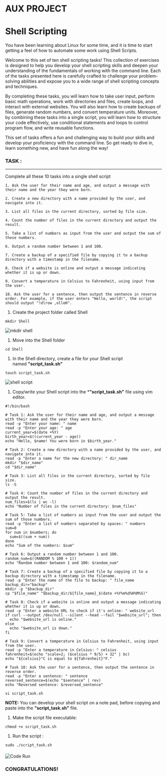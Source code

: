 # AUX PROJECT

  

# Shell Scripting

You have been learning about Linux for some time, and it is time to start getting a feel of how to automate some work using Shell Scripts.

Welcome to this set of ten shell scripting tasks! This collection of exercises is designed to help you develop your shell scripting skills and deepen your understanding of the fundamentals of working with the command line. Each of the tasks presented here is carefully crafted to challenge your problem-solving abilities and expose you to a wide range of shell scripting concepts and techniques.

By completing these tasks, you will learn how to take user input, perform basic math operations, work with directories and files, create loops, and interact with external websites. You will also learn how to create backups of files, generate random numbers, and convert temperature units. Moreover, by combining these tasks into a single script, you will learn how to structure your code effectively, use conditional statements and loops to control program flow, and write reusable functions.

This set of tasks offers a fun and challenging way to build your skills and develop your proficiency with the command line. So get ready to dive in, learn something new, and have fun along the way!

### **TASK :**

* * *

Complete all these 10 tasks into a single shell script

```
1. Ask the user for their name and age, and output a message with their name and the year they were born.

2. Create a new directory with a name provided by the user, and navigate into it.

3. List all files in the current directory, sorted by file size.

4. Count the number of files in the current directory and output the result.

5. Take a list of numbers as input from the user and output the sum of those numbers.

6. Output a random number between 1 and 100.

7. Create a backup of a specified file by copying it to a backup directory with a timestamp in the filename.

8. Check if a website is online and output a message indicating whether it is up or down.

9. Convert a temperature in Celsius to Fahrenheit, using input from the user.

10. Ask the user for a sentence, then output the sentence in reverse order. For example, if the user enters "Hello, world!", the script should output "!dlrow ,olleH".
```

1. Create the project folder called Shell

```
mkdir Shell
```

  

![mkdir shell](https://github.com/Bamideleflint/Darey-PBL/assets/122679229/bdcbe458-a3af-4d74-945f-fcdba30438c7)

  

1. Move into the Shell folder

  

```
cd Shell
```

1. In the Shell directory, create a file for your Shell script named **"script\_task.sh"**

```
touch script_task.sh
```

  

![shell script](https://github.com/Bamideleflint/Darey-PBL/assets/122679229/4e19eded-57b6-4282-9031-7c4b20f2358c)

  
1. Copy/write your Shell script into the \***"script\_task.sh"** file using vim editor.

```
#!/bin/bash

# Task 1: Ask the user for their name and age, and output a message with their name and the year they were born.
read -p "Enter your name: " name
read -p "Enter your age: " age
current_year=$(date +%Y)
birth_year=$((current_year - age))
echo "Hello, $name! You were born in $birth_year."

# Task 2: Create a new directory with a name provided by the user, and navigate into it.
read -p "Enter a name for the new directory: " dir_name
mkdir "$dir_name"
cd "$dir_name"

# Task 3: List all files in the current directory, sorted by file size.
ls -S

# Task 4: Count the number of files in the current directory and output the result.
num_files=$(ls | wc -l)
echo "Number of files in the current directory: $num_files"

# Task 5: Take a list of numbers as input from the user and output the sum of those numbers.
read -p "Enter a list of numbers separated by spaces: " numbers
sum=0
for num in $numbers; do
  sum=$((sum + num))
done
echo "Sum of the numbers: $sum"

# Task 6: Output a random number between 1 and 100.
random_num=$((RANDOM % 100 + 1))
echo "Random number between 1 and 100: $random_num"

# Task 7: Create a backup of a specified file by copying it to a backup directory with a timestamp in the filename.
read -p "Enter the name of the file to backup: " file_name
backup_dir="backup"
mkdir -p "$backup_dir"
cp "$file_name" "$backup_dir/${file_name}_$(date +%Y%m%d%H%M%S)"

# Task 8: Check if a website is online and output a message indicating whether it is up or down.
read -p "Enter a website URL to check if it's online: " website_url
if curl --output /dev/null --silent --head --fail "$website_url"; then
  echo "$website_url is online."
else
  echo "$website_url is down."
fi

# Task 9: Convert a temperature in Celsius to Fahrenheit, using input from the user.
read -p "Enter a temperature in Celsius: " celsius
fahrenheit=$(echo "scale=2; ($celsius * 9/5) + 32" | bc)
echo "${celsius}°C is equal to ${fahrenheit}°F."

# Task 10: Ask the user for a sentence, then output the sentence in reverse order.
read -p "Enter a sentence: " sentence
reversed_sentence=$(echo "$sentence" | rev)
echo "Reversed sentence: $reversed_sentence"
```

```
vi script_task.sh
```

**NOTE:** You can develop your shell script on a note pad, before copying and paste into the **"script\_task.sh"** file.

1. Make the script file executable:

```
chmod +x script_task.sh
```

1. Run the script :

```
sudo ./script_task.sh
```

####   

![Code Run](https://github.com/Bamideleflint/Darey-PBL/assets/122679229/6d7be9ea-2c15-4a27-a58b-680d21464c5f)  

  
### CONGRATULATIONS!
